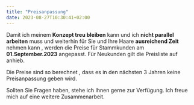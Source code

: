 ```yaml
---
title: "Preisanpassung"
date: 2023-08-27T10:30:41+02:00
---
```


Damit ich meinem **Konzept treu bleiben** kann und ich **nicht parallel arbeiten** muss und weiterhin für Sie und Ihre Haare **ausreichend Zeit** nehmen kann , werden die Preise für Stammkunden am **01.September.2023** angepasst. Für Neukunden gilt die Preisliste auf anhieb.

Die Preise sind so berechnet , dass es in den nächsten 3 Jahren keine Preisanpassung geben wird.

Sollten Sie Fragen haben, stehe ich Ihnen gerne zur Verfügung.
Ich freue mich auf eine weitere Zusammenarbeit.

